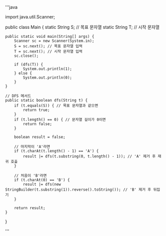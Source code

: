 '''java

import java.util.Scanner;

public class Main {
    static String S; // 목표 문자열
    static String T; // 시작 문자열

    public static void main(String[] args) {
        Scanner sc = new Scanner(System.in);
        S = sc.next(); // 목표 문자열 입력
        T = sc.next(); // 시작 문자열 입력
        sc.close();

        if (dfs(T)) {
            System.out.println(1);
        } else {
            System.out.println(0);
        }
    }

    // DFS 메서드
    public static boolean dfs(String t) {
        if (t.equals(S)) { // 목표 문자열과 같으면
            return true;
        }
        if (t.length() == 0) { // 문자열 길이가 0이면
            return false;
        }

        boolean result = false;

        // 마지막이 'A'라면
        if (t.charAt(t.length() - 1) == 'A') {
            result |= dfs(t.substring(0, t.length() - 1)); // 'A' 제거 후 재귀 호출
        }

        // 처음이 'B'라면
        if (t.charAt(0) == 'B') {
            result |= dfs(new StringBuilder(t.substring(1)).reverse().toString()); // 'B' 제거 후 뒤집기
        }

        return result;
    }
}

'''
